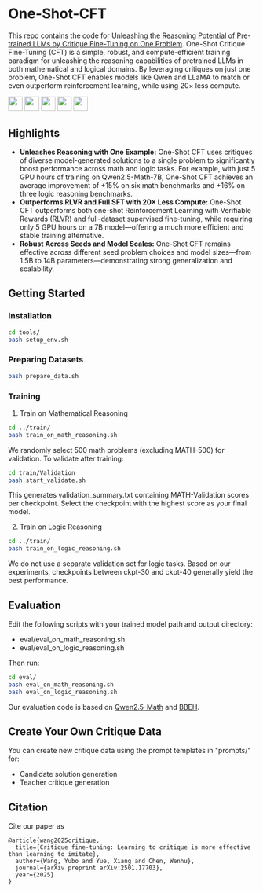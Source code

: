 # One-Shot-CFT

This repo contains the code for [Unleashing the Reasoning Potential of Pre-trained LLMs by Critique Fine-Tuning on One Problem](https://arxiv.org/abs/). One-Shot Critique Fine-Tuning (CFT) is a simple, robust, and compute-efficient training paradigm for unleashing the reasoning capabilities of pretrained LLMs in both mathematical and logical domains. By leveraging critiques on just one problem, One-Shot CFT enables models like Qwen and LLaMA to match or even outperform reinforcement learning, while using 20× less compute.


<a target="_blank" href="https://github.com/TIGER-AI-Lab/One-Shot-CFT">
<img style="height:22pt" src="https://img.shields.io/badge/-Code-black?style=flat&logo=github"></a>
<a target="_blank" href="https://arxiv.org/abs/">
<img style="height:22pt" src="https://img.shields.io/badge/-Paper-green?style=flat&logo=arxiv"></a>
<a target="_blank" href="https://tiger-ai-lab.github.io/One-Shot-CFT">
<img style="height:22pt" src="https://img.shields.io/badge/-🌐%20Website-red?style=flat"></a>
<a target="_blank" href="https://huggingface.co/datasets/TIGER-Lab/One-Shot-CFT-Data">
<img style="height:22pt" src="https://img.shields.io/badge/-🤗%20Dataset-red?style=flat"></a>
<a target="_blank" href="https://huggingface.co/collections/TIGER-Lab/one-shot-cft-683fbb4d2bcf698dbea8fb21">
<img style="height:22pt" src="https://img.shields.io/badge/-🤗%20Models-red?style=flat"></a>
<br>

## Highlights

- **Unleashes Reasoning with One Example:** One-Shot CFT uses critiques of diverse model-generated solutions to a single problem to significantly boost performance across math and logic tasks. For example, with just 5 GPU hours of training on Qwen2.5-Math-7B, One-Shot CFT achieves an average improvement of +15% on six math benchmarks and +16% on three logic reasoning benchmarks.
- **Outperforms RLVR and Full SFT with 20× Less Compute:** One-Shot CFT outperforms both one-shot Reinforcement Learning with Verifiable Rewards (RLVR) and full-dataset supervised fine-tuning, while requiring only 5 GPU hours on a 7B model—offering a much more efficient and stable training alternative.
- **Robust Across Seeds and Model Scales:** One-Shot CFT remains effective across different seed problem choices and model sizes—from 1.5B to 14B parameters—demonstrating strong generalization and scalability.


## Getting Started

### Installation

```bash
cd tools/
bash setup_env.sh
```

### Preparing Datasets

```bash
bash prepare_data.sh
```

### Training

1. Train on Mathematical Reasoning
```bash
cd ../train/
bash train_on_math_reasoning.sh
```

We randomly select 500 math problems (excluding MATH-500) for validation.
To validate after training:
```bash
cd train/Validation
bash start_validate.sh
```
This generates validation_summary.txt containing MATH-Validation scores per checkpoint. Select the checkpoint with the highest score as your final model.


2. Train on Logic Reasoning
```bash
cd ../train/
bash train_on_logic_reasoning.sh
```
We do not use a separate validation set for logic tasks. Based on our experiments, checkpoints between ckpt-30 and ckpt-40 generally yield the best performance.

## Evaluation

Edit the following scripts with your trained model path and output directory:
* eval/eval_on_math_reasoning.sh
* eval/eval_on_logic_reasoning.sh

Then run:

```bash
cd eval/
bash eval_on_math_reasoning.sh
bash eval_on_logic_reasoning.sh
```

Our evaluation code is based on [Qwen2.5-Math](https://github.com/QwenLM/Qwen2.5-Math) and [BBEH](https://github.com/google-deepmind/bbeh).

## Create Your Own Critique Data

You can create new critique data using the prompt templates in "prompts/" for:
* Candidate solution generation
* Teacher critique generation


## Citation

Cite our paper as
```
@article{wang2025critique,
  title={Critique fine-tuning: Learning to critique is more effective than learning to imitate},
  author={Wang, Yubo and Yue, Xiang and Chen, Wenhu},
  journal={arXiv preprint arXiv:2501.17703},
  year={2025}
}
```


